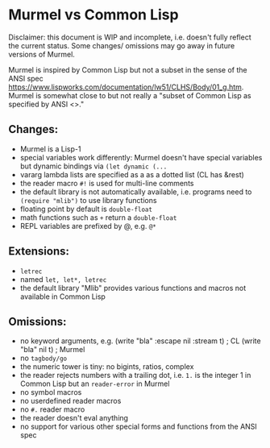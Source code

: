 # Murmel vs Common Lisp

Disclaimer: this document is WIP and incomplete, i.e. doesn't fully reflect the current status.
Some changes/ omissions may go away in future versions of Murmel.


Murmel is inspired by Common Lisp but not a subset in the sense of the ANSI spec https://www.lispworks.com/documentation/lw51/CLHS/Body/01_g.htm.
Murmel is somewhat close to but not really a "subset of Common Lisp as specified by ANSI <<standard number>>."


## Changes:

- Murmel is a Lisp-1
- special variables work differently: Murmel doesn't have special variables but dynamic bindings via `(let dynamic (...`
- vararg lambda lists are specified as a as a dotted list (CL has &rest)
- the reader macro `#!` is used for multi-line comments
- the default library is not automatically available, i.e. programs need to `(require "mlib")` to use library functions
- floating point by default is `double-float`
- math functions such as `+` return a `double-float`
- REPL variables are prefixed by @, e.g. `@*`


## Extensions:

- `letrec`
- named `let, let*, letrec`
- the default library "Mlib" provides various functions and macros not available in Common Lisp


## Omissions:

- no keyword arguments, e.g.
    (write "bla" :escape nil :stream t)  ; CL
    (write "bla" nil t)  ; Murmel
- no `tagbody/go`
- the numeric tower is tiny: no bigints, ratios, complex
- the reader rejects numbers with a trailing dot, i.e. `1.` is the integer 1 in Common Lisp but an `reader-error` in Murmel
- no symbol macros
- no userdefined reader macros
- no `#.` reader macro
- the reader doesn't eval anything
- no support for various other special forms and functions from the ANSI spec
